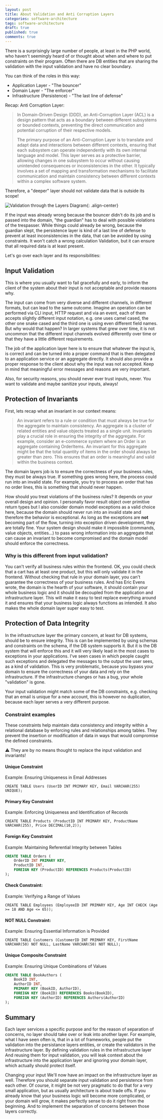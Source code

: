 ```yaml
---
layout: post
title: About Validation and Anti Corruption Layers
categories: software-architecture
tags: software-architecture
draft: true
published: true
comments: true
---
```


There is a surprisingly large number of people, at least in the PHP world, who haven't seemingly heard of or thought about when and where to put constraints on their program. Often there are DB entities that are sharing the validation with the input validation and have no clear boundary.

You can think of the roles in this way:

- Application Layer - "The bouncer"
- Domain Layer - "The enforcer"
- Infrastructure (Persistence) - "The last line of defense"

Recap: Anti Corruption Layer:

> In Domain-Driven Design (DDD), an Anti-Corruption Layer (ACL) is a design pattern that acts as a boundary between different subsystems or bounded contexts, preventing the direct communication and potential corruption of their respective models.
>
> The primary purpose of an Anti-Corruption Layer is to translate and adapt data and interactions between different contexts, ensuring that each subsystem can operate independently with its own internal language and model. This layer serves as a protective barrier, allowing changes in one subsystem to occur without causing unintended consequences or inconsistencies in the other. It typically involves a set of mapping and transformation mechanisms to facilitate communication and maintain consistency between different contexts within a complex software system.

Therefore, a "deeper" layer should not validate data that is outside its scope!

![Validation through the Layers Diagram](/assets/images/validation-through-the-layers.png){: .align-center}

If the input was already wrong because the bouncer didn't do its job and is passed into the domain, "the guardian" has to deal with possible violations of the trespasser. While things could already be wrong, because the guardian slept, the persistence layer is kind of a last line of defense to prevent at least inconsistencies in the data, that can be avoided by using constraints. It won't catch a wrong calculation Validation, but it can ensure that all required data is at least present.

Let's go over each layer and its responsibilities:

## Input Validation

This is where you usually want to fail gracefully and early, to inform the client of the system about their input is not acceptable and provide reasons why.

The input can come from very diverse and different channels, in different formats, but can lead to the same outcome. Imagine an operation can be performed via CLI input, HTTP request and via an event, each of them accepts slightly different input notation, e.g. one uses camel cased, the other one snake cased and the third one is using even different field names. But why would that happen? In larger systems that grew over time, it is not uncommon that the different input channels evolved differently over time or that they have a little different requirements.

The job of the application layer here is to ensure that whatever the input is, is correct and can be turned into a proper command that is then delegated to an application service or an aggregate directly. It should also provide a proper response to the client about why the input was not accepted. Keep in mind that meaningful error messages and reasons are very important.

Also, for security reasons, you should never ever trust inputs, never. You want to validate and maybe sanitize your inputs, always!

## Protection of Invariants

First, lets recap what an invariant in our context means:

> An invariant refers to a rule or condition that must always be true for the aggregate to maintain consistency. An aggregate is a cluster of related entities and value objects treated as a single unit. Invariants play a crucial role in ensuring the integrity of the aggregate.
> For example, consider an e-commerce system where an Order is an aggregate containing OrderItems. An invariant for this aggregate might be that the total quantity of items in the order should always be greater than zero. This ensures that an order is meaningful and valid within the business context.

The domain layers job is to ensure the correctness of your business rules, they must be always true. If something goes wrong here, the process could run into an invalid state. For example, you try to process an order that has no order lines, this is something that should never happen.

How should you treat violations of the business rules? It depends on your overall design and opinion. I personally favor result object over primitive return types but I also consider domain model exceptions as a valid choice here, because the domain should never run into an invalid state and therefore the behavior is exceptional. As long as the exceptions are **not** becoming part of the flow, turning into exception driven development, they are totally fine. Your system design should make it impossible (commands, value objects, entities...) to pass wrong information into an aggregate that can cause an invariant to become compromised and the domain model should enforce the correctness.

### Why is this different from input validation?

You can't verify all business rules within the frontend. OK, you could check that a cart has at least one product, but this will only validate it in the frontend. Without checking that rule in your domain layer, you can't guarantee the correctness of your business rules. And has Eric Evens wrote, the domain is the hearth of your software, it should contain your whole business logic and it should be decoupled from the application and infrastructure layer. This will make it easy to test replace everything around it and ensures that your business logic always functions as intended. It also makes the whole domain layer super easy to test.

## Protection of Data Integrity

In the infrastructure layer the primary concern, at least for DB systems, should be to ensure integrity. This is can be implemented by using schemas and constraints on the schema, if the DB system supports it. But it is the DB system that will enforce this and it will very likely lead in the most cases to exceptions in your applications. I've seen cases in which people caught such exceptions and delegated the messages to the output the user sees, as a kind of validation. This is very problematic, because you bypass your domain to ensure the correctness of your data and rely on the infrastructure. If the infrastructure changes or has a bug, your whole "validation" is gone.

Your input validation might match some of the DB constraints, e.g. checking that an email is unique for a new account, this is however no duplication, because each layer serves a very different purpose.

### Constraint examples

These constraints help maintain data consistency and integrity within a relational database by enforcing rules and relationships among tables. They prevent the insertion or modification of data in ways that would compromise the defined constraints.

⚠ They are by no means thought to replace the input validation and invariants!

#### Unique Constraint

Example: Ensuring Uniqueness in Email Addresses

`CREATE TABLE Users (UserID INT PRIMARY KEY, Email VARCHAR(255) UNIQUE);`

#### Primary Key Constraint

Example: Enforcing Uniqueness and Identification of Records

`CREATE TABLE Products (ProductID INT PRIMARY KEY, ProductName VARCHAR(255), Price DECIMAL(10,2));`

#### Foreign Key Constraint

Example: Maintaining Referential Integrity between Tables

```sql
CREATE TABLE Orders (
    OrderID INT PRIMARY KEY,
    ProductID INT,
    FOREIGN KEY (ProductID) REFERENCES Products(ProductID)
);
```

#### Check Constraint:

Example: Verifying a Range of Values

`CREATE TABLE Employees (EmployeeID INT PRIMARY KEY, Age INT CHECK (Age >= 18 AND Age <= 65));`

#### NOT NULL Constraint:

Example: Ensuring Essential Information is Provided

`CREATE TABLE Customers (CustomerID INT PRIMARY KEY, FirstName VARCHAR(50) NOT NULL, LastName VARCHAR(50) NOT NULL);`

#### Unique Composite Constraint

Example: Ensuring Unique Combinations of Values

```sql
CREATE TABLE BookAuthors (
    BookID INT,
    AuthorID INT,
    PRIMARY KEY (BookID, AuthorID),
    FOREIGN KEY (BookID) REFERENCES Books(BookID),
    FOREIGN KEY (AuthorID) REFERENCES Authors(AuthorID)
);
```

## Summary

Each layer services a specific purpose and for the reason of separation of concerns, no layer should take over or leak into another layer. For example, what I have seen often is, that in a lot of frameworks, people put the validation into the persistance layers entities, or create the validators in the infrastructure layer. By defining validation rules in the infrastructure layer And reusing them for input validation, you will leak context about the infrastructure into the application layer and ignoring your domain layer, which actually should protect itself.

Changing your input We'll now have an impact on the infrastructure layer as well. Therefore you should separate input validation and persistence from each other. Of course, it might be not very pragmatic to do that for a very small application, but as usually architecture is about trade offs. If you already know that your business logic will become more complicated, or your domain will grow, it makes perfectly sense to do it right from the beginning. And to implement the separation of concerns between those layers correctly.
